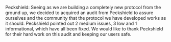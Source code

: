 Peckshield: Seeing as we are building a completely new protocol from the ground up, we decided to acquired an audit from Peckshield to assure ourselves and the community that the protocol we have developed works as it should. Peckshield pointed out 2 medium issues, 3 low and 1 informational, which have all been fixed. We would like to thank Peckshield for their hard work on this audit and keeping our users safe.
